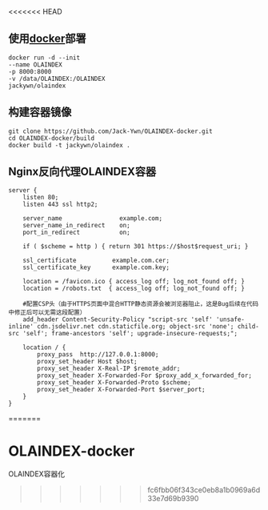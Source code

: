 <<<<<<< HEAD
## 使用[docker](https://hub.docker.com/repository/docker/jackywn/olaindex)部署

```shell
docker run -d --init 
--name OLAINDEX 
-p 8000:8000 
-v /data/OLAINDEX:/OLAINDEX 
jackywn/olaindex
```

## 构建容器镜像

```shell
git clone https://github.com/Jack-Ywn/OLAINDEX-docker.git
cd OLAINDEX-docker/build
docker build -t jackywn/olaindex .
```

## Nginx反向代理OLAINDEX容器

```shell
server {
    listen 80;
    listen 443 ssl http2;

    server_name                example.com;
    server_name_in_redirect    on;
    port_in_redirect           on;

    if ( $scheme = http ) { return 301 https://$host$request_uri; }

    ssl_certificate          example.com.cer;
    ssl_certificate_key      example.com.key;

    location = /favicon.ico { access_log off; log_not_found off; }
    location = /robots.txt  { access_log off; log_not_found off; }

    #配置CSP头（由于HTTPS页面中混合HTTP静态资源会被浏览器阻止，这是Bug后续在代码中修正后可以无需这段配置）
    add_header Content-Security-Policy "script-src 'self' 'unsafe-inline' cdn.jsdelivr.net cdn.staticfile.org; object-src 'none'; child-src 'self'; frame-ancestors 'self'; upgrade-insecure-requests;";

    location / {
        proxy_pass  http://127.0.0.1:8000;
        proxy_set_header Host $host;
        proxy_set_header X-Real-IP $remote_addr;
        proxy_set_header X-Forwarded-For $proxy_add_x_forwarded_for;
        proxy_set_header X-Forwarded-Proto $scheme;
        proxy_set_header X-Forwarded-Port $server_port;
    }
}
```

=======
# OLAINDEX-docker
OLAINDEX容器化
>>>>>>> fc6fbb06f343ce0eb8a1b0969a6d33e7d69b9390
